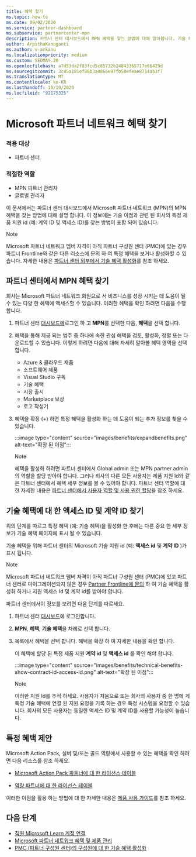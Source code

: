 ```yaml
---
title: 혜택 찾기
ms.topic: how-to
ms.date: 09/02/2020
ms.service: partner-dashboard
ms.subservice: partnercenter-mpn
description: 파트너 센터 대시보드에서 MPN 혜택을 찾는 방법에 대해 알아봅니다. 기술 혜택에 대 한 액세스 ID 및 계약 ID를 찾는 방법에 대 한 정보가 포함 되어 있습니다.
author: ArpithaKanuganti
ms.author: v-arkanu
ms.localizationpriority: medium
ms.custom: SEOMAY.20
ms.openlocfilehash: a7d53da2f83fcd5c85732b24843365717e66429d
ms.sourcegitcommit: 3c45a181ef86b3a4866e97fb50efeae8714ab3f7
ms.translationtype: MT
ms.contentlocale: ko-KR
ms.lasthandoff: 10/19/2020
ms.locfileid: "92175325"
---
```

# <a name="locate-your-microsoft-partner-network-benefits"></a>Microsoft 파트너 네트워크 혜택 찾기 

### <a name="applies-to"></a>적용 대상

- 파트너 센터

### <a name="appropriate-roles"></a>적절한 역할

- MPN 파트너 관리자
- 글로벌 관리자

이 문서에서는 파트너 센터 대시보드에서 Microsoft 파트너 네트워크 (MPN)의 MPN 혜택을 찾는 방법에 대해 설명 합니다. 이 정보에는 기술 이점과 관련 된 회사의 특정 제품 지원 id (예: 계약 ID 및 액세스 ID)를 찾는 방법이 포함 되어 있습니다.

>[!NOTE]
> Microsoft 파트너 네트워크 멤버 자격이 아직 파트너 구성원 센터 (PMC)에 있는 경우 파트너 Frontline와 같은 다른 리소스에 문의 하 여 특정 혜택을 보거나 활성화할 수 있습니다. 자세한 내용은 [파트너 센터 외부에서 기술 혜택 활성화](partner-membership-center-tech-benefits-activate.md)를 참조 하세요.

## <a name="find-your-mpn-benefits-in-partner-center"></a>파트너 센터에서 MPN 혜택 찾기

회사는 Microsoft 파트너 네트워크 회원으로 서 비즈니스를 성장 시키는 데 도움이 될 수 있는 다양 한 혜택에 액세스할 수 있습니다. 이러한 혜택을 확인 하려면 다음을 수행 합니다.

1. 파트너 센터 [대시보드에](https://partner.microsoft.com/dashboard/home)로그인 하 고 **MPN**를 선택한 다음, **혜택**을 선택 합니다.

2. 혜택을 통해 제공 되는 범주 중 하나에 속한 관심 혜택을 검토, 활성화, 정렬 또는 다운로드할 수 있습니다. 이렇게 하려면 다음에 대해 자세히 알아볼 혜택 영역을 선택 합니다.

   - Azure & 클라우드 제품
   - 소프트웨어 제품
   - Visual Studio 구독
   - 기술 혜택
   - 시장 출시
   - Marketplace 보상
   - 로고 작성기

3. 혜택을 확장 (+) 하면 특정 혜택을 활성화 하는 데 도움이 되는 추가 정보를 찾을 수 있습니다.

   :::image type="content" source="images/benefits/expandbenefits.png" alt-text="확장 된 이점":::

   > [!NOTE]
   > 혜택을 활성화 하려면 파트너 센터에서 Global admin 또는 MPN partner admin의 역할을 할당 받아야 합니다. 그러나 회사의 다른 모든 사용자는 제품 지원 Id와 같은 파트너 센터에서 혜택 세부 정보를 볼 수 있어야 합니다. 파트너 센터 역할에 대 한 자세한 내용은 [파트너 센터에서 사용자 역할 및 사용 권한 할당](permissions-overview.md)을 참조 하세요.

## <a name="find-access-id-and-contract-id-for-technical-benefits"></a>기술 혜택에 대 한 액세스 ID 및 계약 ID 찾기

위의 단계를 따르고 특정 혜택 (예: 기술 혜택)을 활성화 한 후에는 다른 중요 한 세부 정보가 기술 혜택 페이지에 표시 될 수 있습니다.

기술 혜택을 위해 파트너 센터의 Microsoft 기술 지원 id (예: **액세스 id** 및 **계약 ID** )가 표시 됩니다.

>[!NOTE]
> Microsoft 파트너 네트워크 멤버 자격이 아직 파트너 구성원 센터 (PMC)에 있고 파트너 센터로 마이그레이션되지 않은 경우 [Partner Frontline에 문의](partner-membership-center-tech-benefits-activate.md) 하 여 기술 혜택을 활성화 하거나 지원 액세스 Id 및 계약 id를 받아야 합니다.

 파트너 센터에서이 정보를 보려면 다음 단계를 따르세요.

1. 파트너 센터 [대시보드](https://partner.microsoft.com/dashboard/home)에 로그인합니다.

2. **MPN**, **혜택**, **기술 혜택**을 차례로 선택 합니다.

3. 목록에서 혜택을 선택 합니다. 혜택을 확장 하 여 자세한 내용을 확인 합니다. 

   이 혜택에 할당 된 특정 제품 지원 **계약 id** 및 **액세스 id** 를 확인 해야 합니다.  

   :::image type="content" source="images/benefits/technical-benefits-show-contract-id-access-id.png" alt-text="확장 된 이점":::

   > [!NOTE]
   > 이러한 지원 Id를 추적 하세요. 사용자가 처음으로 또는 회사의 사용자 중 한 명에 게 특정 기술 혜택에 연결 된 지원 요청을 기록 하는 경우 특정 시스템을 요청할 수 있습니다. 회사의 모든 사용자는 동일한 액세스 ID 및 계약 ID를 사용할 가능성이 높습니다.

## <a name="specific-benefit-offers"></a>특정 혜택 제안

Microsoft Action Pack, 실버 및/또는 골드 역량에서 사용할 수 있는 혜택을 확인 하려면 다음 리소스를 참조 하세요.

- [Microsoft Action Pack 파트너에 대 한 라이선스 테이블](https://assetsprod.microsoft.com/mpn/MPN-MAPS-Software-IUR-License-Table.xlsx)

- [역량 파트너에 대 한 라이선스 테이블](https://assetsprod.microsoft.com/mpn-maps-software-iur-competency-license-table.docx)

이러한 이점을 활용 하는 방법에 대 한 자세한 내용은 [제품 사용 가이드](https://assets.microsoft.com/MPN-MAPS-Product-Usage-Guide.pdf)를 참조 하세요.

## <a name="next-steps"></a>다음 단계

- [직원 Microsoft Learn 계정 연결](ms-learn-associate.md)
- [Microsoft 파트너 네트워크 혜택 및 제품 관리](manage-your-partner-network-benefits.md)
- [PMC (파트너 구성원 센터)의 구성원에 대 한 기술 혜택 활성화](partner-membership-center-tech-benefits-activate.md)